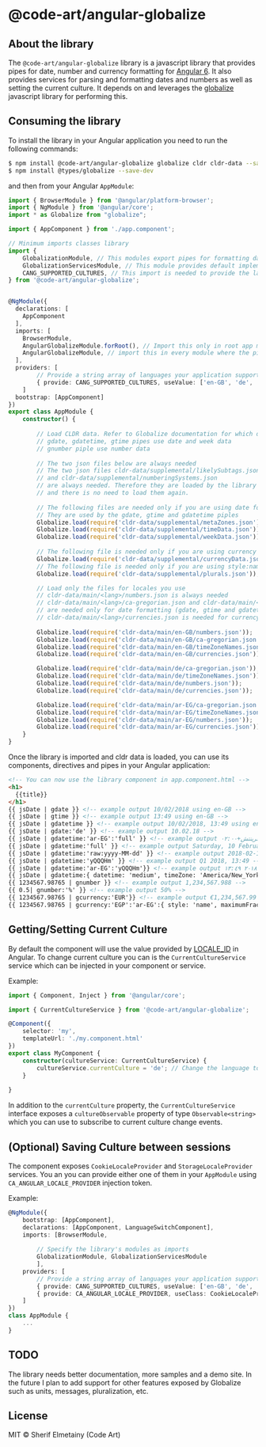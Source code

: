 # @code-art/angular-globalize

## About the library

The ```@code-art/angular-globalize``` library is a javascript library that provides pipes for date, number and currency formatting for [Angular 6](https://angular.io).
It also provides services for parsing and formatting dates and numbers as well as setting the current culture. It depends on and leverages the [globalize](https://github.com/globalizejs) javascript library for performing this.

## Consuming the library

To install the library in your Angular application you need to run the following commands:

```bash
$ npm install @code-art/angular-globalize globalize cldr cldr-data --save
$ npm install @types/globalize --save-dev
```

and then from your Angular `AppModule`:

```typescript
import { BrowserModule } from '@angular/platform-browser';
import { NgModule } from '@angular/core';
import * as Globalize from "globalize";

import { AppComponent } from './app.component';

// Minimum imports classes library
import {
    GlobalizationModule, // This modules export pipes for formatting date, number and currency.
    GlobalizationServicesModule, // This module provides default implementation for services required by GlobalizatioModule
    CANG_SUPPORTED_CULTURES, // This import is needed to provide the languages your application support
} from '@code-art/angular-globalize';


@NgModule({
  declarations: [
    AppComponent
  ],
  imports: [
    BrowserModule,
    AngularGlobalizeModule.forRoot(), // Import this only in root app module
    AngularGlobalizeModule, // import this in every module where the pipes and directives are needed.
  ],
  providers: [
        // Provide a string array of languages your application support
        { provide: CANG_SUPPORTED_CULTURES, useValue: ['en-GB', 'de', 'ar-EG'] }
    ]
  bootstrap: [AppComponent]
})
export class AppModule { 
    constructor() {
        
        // Load CLDR data. Refer to Globalize documentation for which data to load.
        // gdate, gdatetime, gtime pipes use date and week data
        // gnumber piple use number data
        
        // The two json files below are always needed
        // The two json files cldr-data/supplemental/likelySubtags.json 
        // and cldr-data/supplemental/numberingSystems.json
        // are always needed. Therefore they are loaded by the library itself 
        // and there is no need to load them again.
        
        // The following files are needed only if you are using date formatting/parsing.
        // They are used by the gdate, gtime and gdatetime piples
        Globalize.load(require('cldr-data/supplemental/metaZones.json'));
        Globalize.load(require('cldr-data/supplemental/timeData.json'));
        Globalize.load(require('cldr-data/supplemental/weekData.json'));
        
        // The following file is needed only if you are using currency formatting.
        Globalize.load(require('cldr-data/supplemental/currencyData.json'));
        // The following file is needed only if you are using style:name or style:code for formatting currency.
        Globalize.load(require('cldr-data/supplemental/plurals.json'));

        // Load only the files for locales you use
        // cldr-data/main/<lang>/numbers.json is always needed
        // cldr-data/main/<lang>/ca-gregorian.json and cldr-data/main/<lang>/timeZoneNames.json 
        // are needed only for date formatting (gdate, gtime and gdatetime piple)
        // cldr-data/main/<lang>/currencies.json is needed for currency formatting (gcurrency pipe)
        
        Globalize.load(require('cldr-data/main/en-GB/numbers.json'));
        Globalize.load(require('cldr-data/main/en-GB/ca-gregorian.json'));
        Globalize.load(require('cldr-data/main/en-GB/timeZoneNames.json'));
        Globalize.load(require('cldr-data/main/en-GB/currencies.json'));

        Globalize.load(require('cldr-data/main/de/ca-gregorian.json'));
        Globalize.load(require('cldr-data/main/de/timeZoneNames.json'));
        Globalize.load(require('cldr-data/main/de/numbers.json'));
        Globalize.load(require('cldr-data/main/de/currencies.json'));

        Globalize.load(require('cldr-data/main/ar-EG/ca-gregorian.json'));
        Globalize.load(require('cldr-data/main/ar-EG/timeZoneNames.json'));
        Globalize.load(require('cldr-data/main/ar-EG/numbers.json'));
        Globalize.load(require('cldr-data/main/ar-EG/currencies.json'));
    }
}
```

Once the library is imported and cldr data is loaded, you can use its components, directives and pipes in your Angular application:

```html
<!-- You can now use the library component in app.component.html -->
<h1>
  {{title}}
</h1>
{{ jsDate | gdate }} <!-- example output 10/02/2018 using en-GB -->
{{ jsDate | gtime }} <!-- example output 13:49 using en-GB -->
{{ jsDate | gdatetime }} <!-- example output 10/02/2018, 13:49 using en-GB-->
{{ jsDate | gdate:'de' }} <!-- example output 10.02.18 -->
{{ jsDate | gdatetime:'ar-EG':'full' }} <!-- example output السبت، ١٠ فبراير ٢٠١٨ ١:٤٩:٢٠ م غرينتش+٠٢:٠٠ -->
{{ jsDate | gdatetime:'full' }} <!-- example output Saturday, 10 February 2018 at 13:49:20 GMT+02:00 using en-GB -->
{{ jsDate | gdatetime:'raw:yyyy-MM-dd' }} <!-- example output 2018-02-10 -->
{{ jsDate | gdatetime:'yQQQHm' }} <!-- example output Q1 2018, 13:49 -->
{{ jsDate | gdatetime:'ar-EG':'yQQQHm'}} <!-- example output الربع الأول ٢٠١٨ ١٣:٤٩ -->
{{ jsDate | gdatetime:{ datetime: 'medium', timeZone: 'America/New_York' } }} <!-- example output 10 Feb 2018, 06:49:20 -->
{{ 1234567.98765 | gnumber }} <!-- example output 1,234,567.988 -->
{{ 0.5| gnumber:'%' }} <!-- example output 50% -->
{{ 1234567.98765 | gcurrency:'EUR'}} <!-- example output €1,234,567.99 -->
{{ 1234567.98765 | gcurrency:'EGP':'ar-EG':{ style: 'name', maximumFractionDigits:3, minimumFractionDigits:3 } }} <!-- example output ١٬٢٣٤٬٥٦٧٫٩٨٨ جنيه مصري -->
``` 

## Getting/Setting Current Culture

By default the component will use the value provided by [LOCALE_ID](https://angular.io/api/core/LOCALE_ID) in Angular. To change current culture you can is the ```CurrentCultureService``` service which can be injected in your component or service.

Example: 

```typescript
import { Component, Inject } from '@angular/core';

import { CurrentCultureService } from '@code-art/angular-globalize';

@Component({
    selector: 'my',
    templateUrl: './my.component.html'
})
export class MyComponent {
    constructor(cultureService: CurrentCultureService) {
        cultureService.currentCulture = 'de'; // Change the language to german
    }
    
}
```

In addition to the ```currentCulture``` property, the ```CurrentCultureService``` interface exposes a ```cultureObservable``` property of type ```Observable<string>``` which you can use to subscribe to current culture change events.

## (Optional) Saving Culture between sessions

The component exposes ```CookieLocaleProvider``` and ```StorageLocaleProvider``` services. You an you can provide either one of them in your ```AppModule``` using ```CA_ANGULAR_LOCALE_PROVIDER``` injection token. 

Example:

```typescript 
@NgModule({
    bootstrap: [AppComponent],
    declarations: [AppComponent, LanguageSwitchComponent],
    imports: [BrowserModule,
        
        // Specify the library's modules as imports
        GlobalizationModule, GlobalizationServicesModule
        ],
    providers: [
        // Provide a string array of languages your application support
        { provide: CANG_SUPPORTED_CULTURES, useValue: ['en-GB', 'de', 'ar-EG'] },
        { provide: CA_ANGULAR_LOCALE_PROVIDER, useClass: CookieLocaleProvider, multi: true },
    ]
})
class AppModule {
    ...
}
```

## TODO

The library needs better documentation, more samples and a demo site. In the future I plan to add support for other features exposed by Globalize such as units, messages, pluralization, etc.

## License

MIT © Sherif Elmetainy \(Code Art\)
